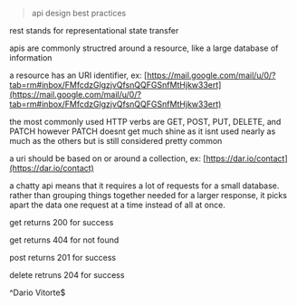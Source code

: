 > api design best practices

rest stands for representational state transfer

apis are commonly structred around a resource, like a large database of information

a resource has an URI identifier, ex: [https://mail.google.com/mail/u/0/?tab=rm#inbox/FMfcdzGlgzjvQfsnQQFGSnfMtHjkw33ert](https://mail.google.com/mail/u/0/?tab=rm#inbox/FMfcdzGlgzjvQfsnQQFGSnfMtHjkw33ert)

the most commonly used HTTP verbs are GET, POST, PUT, DELETE, and PATCH however PATCH doesnt get much shine as it isnt used nearly as much as the others but is still considered pretty common

a uri should be based on or around a collection, ex: [https://dar.io/contact](https://dar.io/contact)

a chatty api means that it requires a lot of requests for a small database. rather than grouping things together needed for a larger response, it picks apart the data one request at a time instead of all at once. 

get returns 200 for success

get returns 404 for not found

post returns 201 for success

delete retruns 204 for success

^Dario Vitorte$